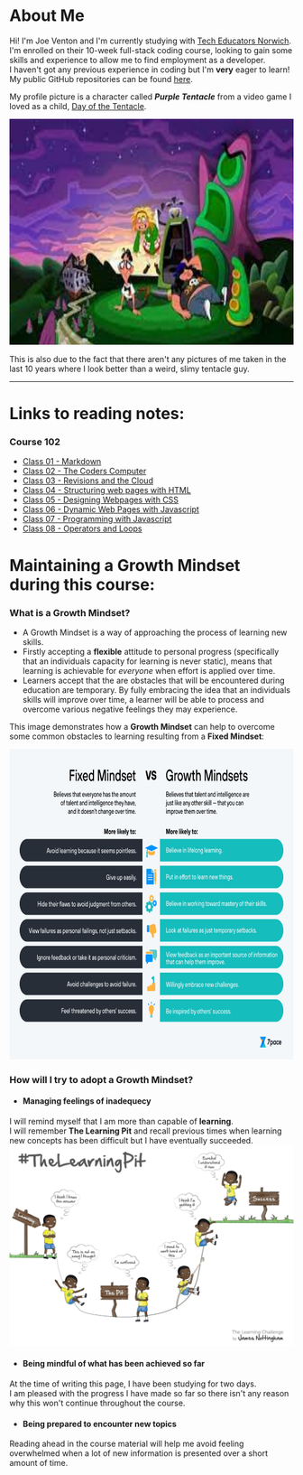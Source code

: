 # About Me

Hi! I'm Joe Venton and I'm currently studying with [Tech Educators Norwich](https://techeducators.co.uk).  
I'm enrolled on their 10-week full-stack coding course, looking to gain some skills and experience to allow me to find employment as a developer.  
I haven't got any previous experience in coding but I'm **very** eager to learn!  
My public GitHub repositories can be found [here](https://github.com/RealGUppercut).

My profile picture is a character called ***Purple Tentacle*** from a video game I loved as a child, [Day of the Tentacle](https://en.wikipedia.org/wiki/Day_of_the_Tentacle).

<img src="dott.jpg" width="1500" height="400">

This is also due to the fact that there aren't any pictures of me taken in the last 10 years where I look better than a weird, slimy tentacle guy.

---
# Links to reading notes:  

### Course 102  

- [Class 01 - Markdown](102/102notes-01.md)  
- [Class 02 - The Coders Computer](102/102notes-02.md)  
- [Class 03 - Revisions and the Cloud](102/102notes-03.md)  
- [Class 04 - Structuring web pages with HTML](102/102notes-04.md)  
- [Class 05 - Designing Webpages with CSS](102/102notes-05.md)  
- [Class 06 - Dynamic Web Pages with Javascript](102/102notes-06-javascript.md)  
- [Class 07 - Programming with Javascript](102/102notes-07.md)  
- [Class 08 - Operators and Loops](102/102notes-08.md)  


# Maintaining a Growth Mindset during this course:
### What is a Growth Mindset?
+ A Growth Mindset is a way of approaching the process of learning new skills.  
+ Firstly accepting a **flexible** attitude to personal progress (specifically that an individuals capacity for learning is never static), means that learning is achievable for *everyone* when effort is applied over time.
+ Learners accept that the are obstacles that will be encountered during education are temporary. By fully embracing the idea that an individuals skills will improve over time, a learner will be able to process and overcome various negative feelings they may experience.  

This image demonstrates how a **Growth Mindset** can help to overcome some common obstacles to learning resulting from a **Fixed Mindset**:  
   
<img src="GrowthMindset.jpg" width="1200" height="550">

### How will I try to adopt a Growth Mindset?
+ #### Managing feelings of inadequecy
I will remind myself that I am more than capable of **learning**.  
I will remember **The Learning Pit** and recall previous times when learning new concepts has been difficult but I have eventually succeeded.  
![Example of The Learning Pit concept](learningpit.jpg)

+ #### Being mindful of what has been achieved so far
At the time of writing this page, I have been studying for two days.  
I am pleased with the progress I have made so far so there isn't any reason why this won't continue throughout the course.  

+ #### Being prepared to encounter new topics  
Reading ahead in the course material will help me avoid feeling overwhelmed when a lot of new information is presented over a short amount of time.
